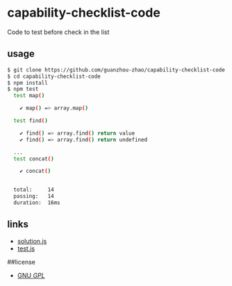 # capability-checklist-code
Code to test before check in the list

## usage

```sh
$ git clone https://github.com/guanzhou-zhao/capability-checklist-code.git
$ cd capability-checklist-code
$ npm install
$ npm test
  test map()

    ✔ map() => array.map()

  test find()

    ✔ find() => array.find() return value
    ✔ find() => array.find() return undefined

  ...
  test concat()

    ✔ concat()


  total:     14
  passing:   14
  duration:  16ms
```
## links

- [solution.js](https://github.com/guanzhou-zhao/capability-checklist-code/blob/master/functional-javascript.js)
- [test.js](https://github.com/guanzhou-zhao/capability-checklist-code/blob/master/test/functional-javascript-test.js)

##license
  - [GNU *GPL*](https://github.com/guanzhou-zhao/capability-checklist-code/blob/master/LICENSE)
